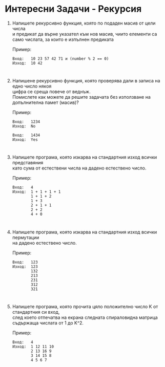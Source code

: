 # **Интересни Задачи - Рекурсия**

1. Напишете рекурсивно функция, която по подаден масив от цели числа<br>
и предикат да върне указател към нов масив, чиито елементи са<br>
само числата, за които е изпълнен предиката<br>

    Пример:
    ```
    Вход:   10 23 57 42 71 и (number % 2 == 0)
    Изход:  10 42
    ```
#
2. Напишене рекурсивно функция, която проверява дали в записа на едно число някоя<br>
цифра се среща повече от веднъж.<br>
Помислете как можете да решите задачата без използване на допълнителна памет (масив)?<br>
    
    Пример:
    ```
    Вход:   1234 
    Изход:  No
    ```
    ```
    Вход:   1434 
    Изход:  Yes
    ```
#
3. Напишете програма, която изкарва на стандартния изход всички представяния<br>
като сума от естествени числа на дадено естествено число.<br>

    Пример:
    ```
    Вход:   4
    Изход:  1 + 1 + 1 + 1
            1 + 1 + 2
            1 + 3
            2 + 1 + 1
            2 + 2
            4 + 0
    ```
#
4. Напишете програма, която изкарва на стандартния изход всички пермутации<br>
на дадено естествено число.<br>

    Пример:
    ```
    Вход:   123
    Изход:  123
            132
            213
            231
            312
            321
    ```
# 
5. Напишете програма, която прочита цяло положително число K от стандартния си вход,<br>
след което отпечатва на екрана следната спираловидна матрица съдържаща числата от 1 до K^2.<br>
    
    Пример:
    ```
    Вход:   4
    Изход:  1 12 11 10
            2 13 16 9
            3 14 15 8
            4 5 6 7
#
